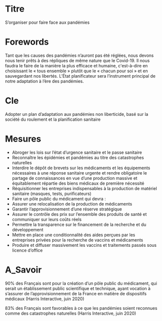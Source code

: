 # Titre
S’organiser pour faire face aux pandémies
# Forewords
Tant que les causes des pandémies n’auront pas été réglées, nous devons nous tenir prêts à des répliques de même nature que le Covid-19. Il nous faudra le faire de la manière la plus efficace et humaine, c'est-à-dire en choisissant le « tous ensemble » plutôt que le « chacun pour soi » et en sauvegardant nos libertés. L’État planificateur sera l’instrument principal de notre adaptation à l’ère des pandémies.

# Cle
Adopter un plan d’adaptation aux pandémies non liberticide, basé sur la société du roulement et la planification sanitaire

# Mesures
* Abroger les lois sur l’état d’urgence sanitaire et le passe sanitaire
* Reconnaître les épidémies et pandémies au titre des catastrophes naturelles
* Interdire le dépôt de brevets sur les médicaments et les équipements nécessaires à une réponse sanitaire urgente et rendre obligatoire le partage de connaissances en vue d’une production massive et équitablement répartie des biens médicaux de première nécessité
* Réquisitionner les entreprises indispensables à la production de matériel sanitaire (masques, tests, purificateurs)
* Faire un pôle public du médicament qui devra :
* Assurer une relocalisation de la production de médicaments
* Garantir l’approvisionnement d’une réserve stratégique
* Assurer le contrôle des prix sur l’ensemble des produits de santé et communiquer sur leurs coûts réels
* Permettre la transparence sur le financement de la recherche et du développement
* Mettre en place une conditionnalité des aides perçues par les entreprises privées pour la recherche de vaccins et médicaments
* Produire et diffuser massivement les vaccins et traitements passés sous licence d’office

# A_Savoir
90% des Français sont pour la création d’un pôle public du médicament, qui serait un établissement public scientifique et technique, ayant vocation à s’assurer de l’approvisionnement de la France en matière de dispositifs médicaux (Harris Interactive, juin 2020)

83% des Français sont favorables à ce que les pandémies soient reconnues comme des catastrophes naturelles (Harris Interactive, juin 2020)

